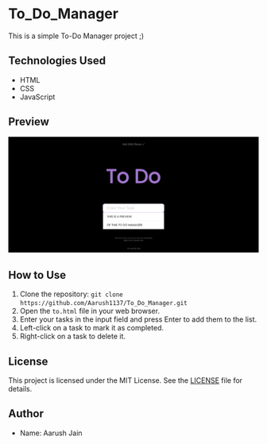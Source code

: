# To_Do_Manager

This is a simple To-Do Manager project ;)

## Technologies Used

- HTML
- CSS
- JavaScript

## Preview

![Preview](preview.png)

## How to Use

1. Clone the repository: `git clone https://github.com/Aarush1137/To_Do_Manager.git`
2. Open the `to.html` file in your web browser.
3. Enter your tasks in the input field and press Enter to add them to the list.
4. Left-click on a task to mark it as completed.
5. Right-click on a task to delete it.

## License

This project is licensed under the MIT License. See the [LICENSE](LICENSE) file for details.

## Author

- Name: Aarush Jain


